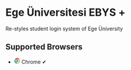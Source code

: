 # Ege Üniversitesi EBYS +
Re-styles student login system of Ege Üniversity

## Supported Browsers
* ![Chrome](https://raw.githubusercontent.com/BekirUzun/AzLyricsPlus/master/chrome.png) Chrome &#10004;

